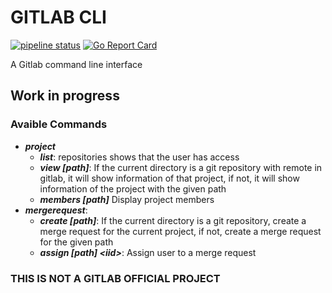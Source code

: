 # GITLAB CLI
[![pipeline status](https://gitlab.com/angel-afonso/gitlabcli/badges/master/pipeline.svg)](https://gitlab.com/angel-afonso/gitlabcli/-/commits/master)
[![Go Report Card](https://goreportcard.com/badge/gitlab.com/angel-afonso/gitlabcli)](https://goreportcard.com/report/gitlab.com/angel-afonso/gitlabcli)

A Gitlab command line interface

## Work in progress

### Avaible Commands

* ***project***
  * ***list***: repositories shows that the user has access
  * ***view [path]***: If the current directory is a git repository with remote in gitlab, it will show information of that project, if not, it will show information of the project with the given path
  * ***members [path]*** Display project members 
* ***mergerequest***: 
    * ***create [path]***: If the current directory is a git repository, create a merge request for the current project, if not, create a merge request for the given path
    * ***assign [path] \<iid>***: Assign user to a merge request 

### THIS IS NOT A GITLAB OFFICIAL PROJECT